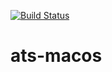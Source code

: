 [![Build Status](https://travis-ci.com/sparverius/ats-macos.svg?token=F7jbqecheXFnHws23qAs&branch=master)](https://travis-ci.com/sparverius/ats-macos)

# ats-macos
